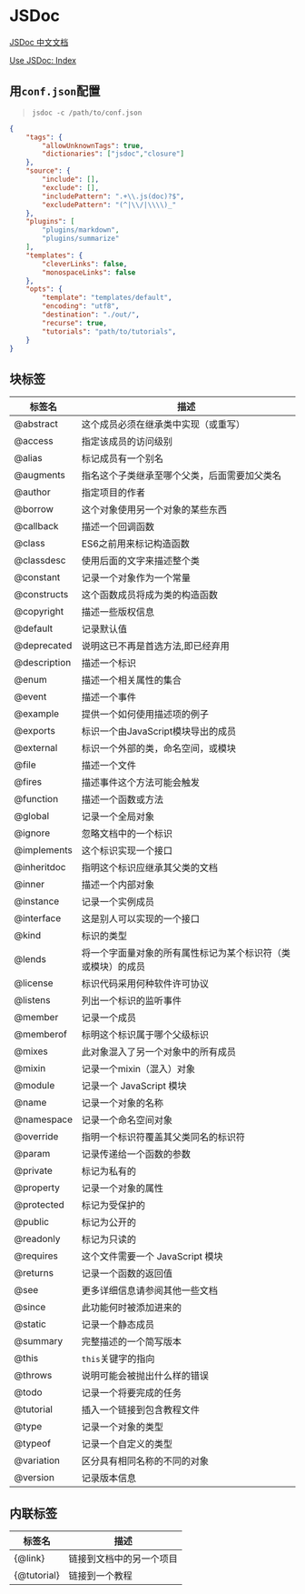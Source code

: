 # JSDoc

[JSDoc 中文文档](http://www.shouce.ren/api/view/a/13232)

[Use JSDoc: Index](https://jsdoc.app/)

## 用`conf.json`配置

> `jsdoc -c /path/to/conf.json`

```json
{
    "tags": {
        "allowUnknownTags": true,
        "dictionaries": ["jsdoc","closure"]
    },
    "source": {
        "include": [],
        "exclude": [],
        "includePattern": ".+\\.js(doc)?$",
        "excludePattern": "(^|\\/|\\\\)_"
    },
    "plugins": [
        "plugins/markdown",
        "plugins/summarize"
    ],
    "templates": {
        "cleverLinks": false,
        "monospaceLinks": false
    },
    "opts": {
        "template": "templates/default",
        "encoding": "utf8",
        "destination": "./out/",
        "recurse": true,
        "tutorials": "path/to/tutorials",
    }
}
```

## 块标签

| 标签名       | 描述                                                         |
| ------------ | ------------------------------------------------------------ |
| @abstract    | 这个成员必须在继承类中实现（或重写）                         |
| @access      | 指定该成员的访问级别                                         |
| @alias       | 标记成员有一个别名                                           |
| @augments    | 指名这个子类继承至哪个父类，后面需要加父类名                 |
| @author      | 指定项目的作者                                               |
| @borrow      | 这个对象使用另一个对象的某些东西                             |
| @callback    | 描述一个回调函数                                             |
| @class       | ES6之前用来标记构造函数                                      |
| @classdesc   | 使用后面的文字来描述整个类                                   |
| @constant    | 记录一个对象作为一个常量                                     |
| @constructs  | 这个函数成员将成为类的构造函数                               |
| @copyright   | 描述一些版权信息                                             |
| @default     | 记录默认值                                                   |
| @deprecated  | 说明这已不再是首选方法,即已经弃用                            |
| @description | 描述一个标识                                                 |
| @enum        | 描述一个相关属性的集合                                       |
| @event       | 描述一个事件                                                 |
| @example     | 提供一个如何使用描述项的例子                                 |
| @exports     | 标识一个由JavaScript模块导出的成员                           |
| @external    | 标识一个外部的类，命名空间，或模块                           |
| @file        | 描述一个文件                                                 |
| @fires       | 描述事件这个方法可能会触发                                   |
| @function    | 描述一个函数或方法                                           |
| @global      | 记录一个全局对象                                             |
| @ignore      | 忽略文档中的一个标识                                         |
| @implements  | 这个标识实现一个接口                                         |
| @inheritdoc  | 指明这个标识应继承其父类的文档                               |
| @inner       | 描述一个内部对象                                             |
| @instance    | 记录一个实例成员                                             |
| @interface   | 这是别人可以实现的一个接口                                   |
| @kind        | 标识的类型                                                   |
| @lends       | 将一个字面量对象的所有属性标记为某个标识符（类或模块）的成员 |
| @license     | 标识代码采用何种软件许可协议                                 |
| @listens     | 列出一个标识的监听事件                                       |
| @member      | 记录一个成员                                                 |
| @memberof    | 标明这个标识属于哪个父级标识                                 |
| @mixes       | 此对象混入了另一个对象中的所有成员                           |
| @mixin       | 记录一个mixin（混入）对象                                    |
| @module      | 记录一个 JavaScript 模块                                     |
| @name        | 记录一个对象的名称                                           |
| @namespace   | 记录一个命名空间对象                                         |
| @override    | 指明一个标识符覆盖其父类同名的标识符                         |
| @param       | 记录传递给一个函数的参数                                     |
| @private     | 标记为私有的                                                 |
| @property    | 记录一个对象的属性                                           |
| @protected   | 标记为受保护的                                               |
| @public      | 标记为公开的                                                 |
| @readonly    | 标记为只读的                                                 |
| @requires    | 这个文件需要一个 JavaScript 模块                             |
| @returns     | 记录一个函数的返回值                                         |
| @see         | 更多详细信息请参阅其他一些文档                               |
| @since       | 此功能何时被添加进来的                                       |
| @static      | 记录一个静态成员                                             |
| @summary     | 完整描述的一个简写版本                                       |
| @this        | `this`关键字的指向                                           |
| @throws      | 说明可能会被抛出什么样的错误                                 |
| @todo        | 记录一个将要完成的任务                                       |
| @tutorial    | 插入一个链接到包含教程文件                                   |
| @type        | 记录一个对象的类型                                           |
| @typeof      | 记录一个自定义的类型                                         |
| @variation   | 区分具有相同名称的不同的对象                                 |
| @version     | 记录版本信息                                                 |

## 内联标签

| 标签名      | 描述                     |
| ----------- | ------------------------ |
| {@link}     | 链接到文档中的另一个项目 |
| {@tutorial} | 链接到一个教程           |

